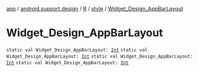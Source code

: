 [app](../../../index.md) / [android.support.design](../../index.md) / [R](../index.md) / [style](index.md) / [Widget_Design_AppBarLayout](.)

# Widget_Design_AppBarLayout

`static val Widget_Design_AppBarLayout: `[`Int`](https://kotlinlang.org/api/latest/jvm/stdlib/kotlin/-int/index.html)
`static val Widget_Design_AppBarLayout: `[`Int`](https://kotlinlang.org/api/latest/jvm/stdlib/kotlin/-int/index.html)
`static val Widget_Design_AppBarLayout: `[`Int`](https://kotlinlang.org/api/latest/jvm/stdlib/kotlin/-int/index.html)
`static val Widget_Design_AppBarLayout: `[`Int`](https://kotlinlang.org/api/latest/jvm/stdlib/kotlin/-int/index.html)